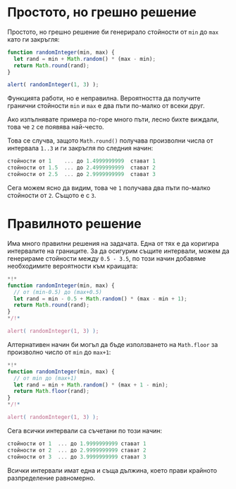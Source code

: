 # Простото, но грешно решение

Простото, но грешно решение би генерирало стойности от `min` до `max` като ги закръгля:

```js run
function randomInteger(min, max) {
  let rand = min + Math.random() * (max - min);
  return Math.round(rand);
}

alert( randomInteger(1, 3) );
```

Функцията работи, но е неправилна. Вероятността да получите гранични стойности `min` и `max` е два пъти по-малко от всеки друг.

Ако изпълнявате примера по-горе много пъти, лесно бихте виждали, това че `2` се появява най-често.

Това се случва, защото `Math.round()` получава произволни числа от интервала `1..3` и ги закръгля по следния начин:

```js no-beautify
стойности от 1    ... до 1.4999999999  стават 1
стойности от 1.5  ... до 2.4999999999  стават 2
стойности от 2.5  ... до 2.9999999999  стават 3
```

Сега можем ясно да видим, това че `1` получава два пъти по-малко стойности от `2`. Същото е с `3`.

# Правилното решение

Има много правилни решения на задачата. Една от тях е да коригира интервалите на границите. За да осигурим същите интервали, можем да генерираме стойности между `0.5 - 3.5`, по този начин добавяме необходимите вероятности към краищата:

```js run
*!*
function randomInteger(min, max) {
  // от (min-0.5) до (max+0.5)
  let rand = min - 0.5 + Math.random() * (max - min + 1);
  return Math.round(rand);
}
*/!*

alert( randomInteger(1, 3) );
```

Алтернативен начин би могъл да бъде използването на `Math.floor` за произволно число от `min` до `max+1`:

```js run
*!*
function randomInteger(min, max) {
  // от min до (max+1)
  let rand = min + Math.random() * (max + 1 - min);
  return Math.floor(rand);
}
*/!*

alert( randomInteger(1, 3) );
```

Сега всички интервали са съчетани по този начин:

```js no-beautify
стойности от 1  ... до 1.9999999999 стават 1
стойности от 2  ... до 2.9999999999 стават 2
стойности от 3  ... до 3.9999999999 стават 3
```

Всички интервали имат една и съща дължина, което прави крайното разпределение равномерно.
